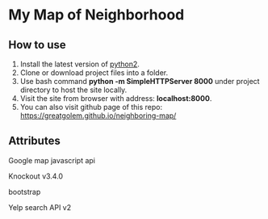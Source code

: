 # My Map of Neighborhood
## How to use
1. Install the latest version of [python2](https://www.python.org/).
2. Clone or download project files into a folder.
3. Use bash command **python -m SimpleHTTPServer 8000** under project directory to host the site locally.
4. Visit the site from browser with address: **localhost:8000**.
5. You can also visit github page of this repo: https://greatgolem.github.io/neighboring-map/

## Attributes
Google map javascript api

Knockout v3.4.0

bootstrap

Yelp search API v2
